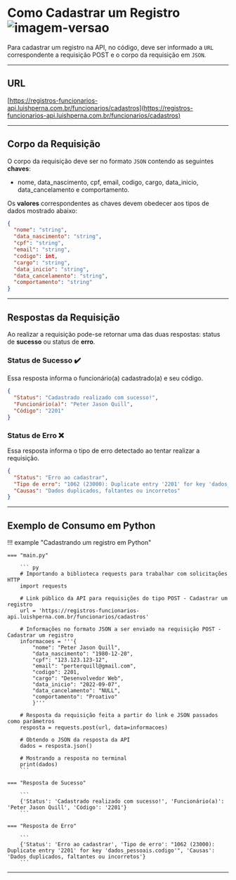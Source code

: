 # Como Cadastrar um Registro ![imagem-versao](https://img.shields.io/badge/POST-43bf86?style=flat-square)

Para cadastrar um registro na API, no código, deve ser informado a `URL` correspondente a requisição POST e o corpo da requisição em `JSON`.

---

## URL

[https://registros-funcionarios-api.luishperna.com.br/funcionarios/cadastros](https://registros-funcionarios-api.luishperna.com.br/funcionarios/cadastros)

---

## Corpo da Requisição

O corpo da requisição deve ser no formato `JSON` contendo as seguintes **chaves**:

- nome, data_nascimento, cpf, email, codigo, cargo, data_inicio, data_cancelamento e comportamento.

Os **valores** correspondentes as chaves devem obedecer aos tipos de dados mostrado abaixo:

``` JSON
{
  "nome": "string",
  "data_nascimento": "string",
  "cpf": "string",
  "email": "string",
  "codigo": int,
  "cargo": "string",
  "data_inicio": "string",
  "data_cancelamento": "string",
  "comportamento": "string"
}
```

---

## Respostas da Requisição

Ao realizar a requisição pode-se retornar uma das duas respostas: status de **sucesso** ou status de **erro**.

### Status de Sucesso ✔️

Essa resposta informa o funcionário(a) cadastrado(a) e seu código.

``` JSON
{
  "Status": "Cadastrado realizado com sucesso!",
  "Funcionário(a)": "Peter Jason Quill",
  "Código": "2201"
}
```

### Status de Erro ❌

Essa resposta informa o tipo de erro detectado ao tentar realizar a requisição.

``` JSON
{
  "Status": "Erro ao cadastrar",
  "Tipo de erro": "1062 (23000): Duplicate entry '2201' for key 'dados_pessoais.codigo'",
  "Causas": "Dados duplicados, faltantes ou incorretos"
}
```

---

## Exemplo de Consumo em Python

!!! example "Cadastrando um registro em Python"

    === "main.py"

        ``` py
        # Importando a biblioteca requests para trabalhar com solicitações HTTP
        import requests

        # Link público da API para requisições do tipo POST - Cadastrar um registro
        url = 'https://registros-funcionarios-api.luishperna.com.br/funcionarios/cadastros'

        # Informações no formato JSON a ser enviado na requisição POST - Cadastrar um registro
        informacoes = '''{
            "nome": "Peter Jason Quill",
            "data_nascimento": "1980-12-20",
            "cpf": "123.123.123-12",
            "email": "perterquill@gmail.com",
            "codigo": 2201,
            "cargo": "Desenvolvedor Web",
            "data_inicio": "2022-09-07",
            "data_cancelamento": "NULL",
            "comportamento": "Proativo"
            }'''

        # Resposta da requisição feita a partir do link e JSON passados como parâmetros
        resposta = requests.post(url, data=informacoes)

        # Obtendo o JSON da resposta da API
        dados = resposta.json()

        # Mostrando a resposta no terminal
        print(dados)
        ```

    === "Resposta de Sucesso"

        ```
        {'Status': 'Cadastrado realizado com sucesso!', 'Funcionário(a)': 'Peter Jason Quill', 'Código': '2201'}
        ```

    === "Resposta de Erro"

        ```
        {'Status': 'Erro ao cadastrar', 'Tipo de erro': "1062 (23000): Duplicate entry '2201' for key 'dados_pessoais.codigo'", 'Causas': 'Dados duplicados, faltantes ou incorretos'}
        ```
        
---